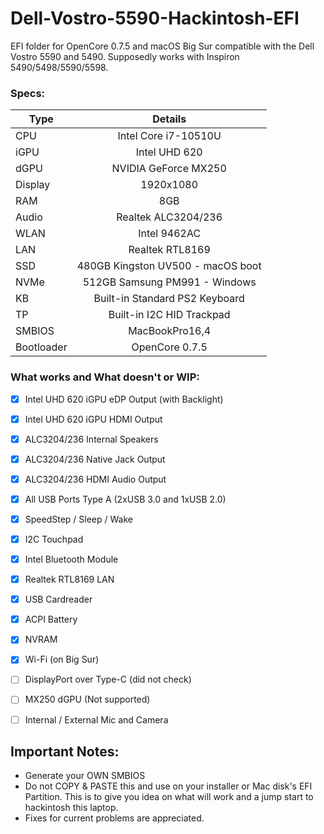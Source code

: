 # Dell-Vostro-5590-Hackintosh-EFI
EFI folder for OpenCore 0.7.5 and macOS Big Sur compatible with the Dell Vostro 5590 and 5490. Supposedly works with Inspiron 5490/5498/5590/5598.

### Specs:
Type | Details
| -------------- |:----------------------------:|
CPU | Intel Core i7-10510U
iGPU | Intel UHD 620
dGPU | NVIDIA GeForce MX250
Display | 1920x1080
RAM | 8GB
Audio | Realtek ALC3204/236
WLAN | Intel 9462AC
LAN | Realtek RTL8169
SSD | 480GB Kingston UV500 - macOS boot
NVMe | 512GB Samsung PM991 - Windows
KB | Built-in Standard PS2 Keyboard
TP | Built-in I2C HID Trackpad
SMBIOS | MacBookPro16,4
Bootloader | OpenCore 0.7.5

### What works and What doesn't or WIP:
- [x] Intel UHD 620 iGPU eDP Output (with Backlight)
- [x] Intel UHD 620 iGPU HDMI Output
- [x] ALC3204/236 Internal Speakers
- [x] ALC3204/236 Native Jack Output
- [x] ALC3204/236 HDMI Audio Output
- [x] All USB Ports Type A (2xUSB 3.0 and 1xUSB 2.0)
- [x] SpeedStep / Sleep / Wake
- [x] I2C Touchpad
- [x] Intel Bluetooth Module
- [x] Realtek RTL8169 LAN
- [x] USB Cardreader
- [x] ACPI Battery
- [x] NVRAM
- [x] Wi-Fi (on Big Sur)

- [ ] DisplayPort over Type-C (did not check)
- [ ] MX250 dGPU (Not supported)
- [ ] Internal / External Mic and Camera

## Important Notes:
- Generate your OWN SMBIOS
- Do not COPY & PASTE this and use on your installer or Mac disk's EFI Partition. This is to give you idea on what will work and a jump start to hackintosh this laptop.
- Fixes for current problems are appreciated.
